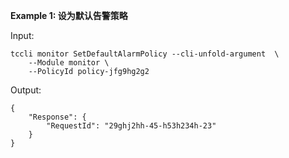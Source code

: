 **Example 1: 设为默认告警策略**



Input: 

```
tccli monitor SetDefaultAlarmPolicy --cli-unfold-argument  \
    --Module monitor \
    --PolicyId policy-jfg9hg2g2
```

Output: 
```
{
    "Response": {
        "RequestId": "29ghj2hh-45-h53h234h-23"
    }
}
```

